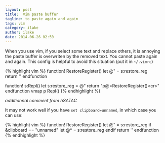 ```yaml
---
layout: post
title:  Vim paste buffer
tagline: to paste again and again
tags: vim
category: ilake
author: ilake
date: 2014-06-26 02:50
---
```

When you use vim, if you select some text and replace others, it is annoying the paste buffer is overwriten by the removed text. You cannot paste again and again. This config is helpful to avoid this situation (put it in `~/.vimrc`)

{% highlight vim %}
function! RestoreRegister()
  let @" = s:restore_reg
  return ''
endfunction

function! s:Repl()
  let s:restore_reg = @"
  return "p@=RestoreRegister()\<cr>"
endfunction
vmap <silent> <expr> p <sid>Repl()
{% endhighlight %}

*additionnal comment from hSATAC*

It may not work well if you have `set clipboard=unnamed`, in which case you can use:

{% highlight vim %}
function! RestoreRegister()
  let @" = s:restore_reg
  if &clipboard == "unnamed"
    let @* = s:restore_reg
  endif
  return ''
endfunction
{% endhighlight %}

